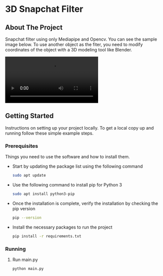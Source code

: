 # 3D Snapchat Filter 
<!-- Improved compatibility of back to top link: See: https://github.com/othneildrew/Best-README-Template/pull/73 -->
<a name="readme-top"></a>
<!--
*** Thanks for checking out the Best-README-Template. If you have a suggestion
*** that would make this better, please fork the repo and create a pull request
*** or simply open an issue with the tag "enhancement".
*** Don't forget to give the project a star!
*** Thanks again! Now go create something AMAZING! :D
-->

<!-- ABOUT THE PROJECT -->
## About The Project

Snapchat filter using only Mediapipe and Opencv. You can see the sample image below. To use another object as the fiter, you need to modify coordinates of the object with a 3D modeling tool like Blender.

![sample_image](https://github.com/nuwandda/snapchat-filter-3d/blob/main/output_python.mp4)

<!-- GETTING STARTED -->
## Getting Started

Instructions on setting up your project locally.
To get a local copy up and running follow these simple example steps.

### Prerequisites

Things you need to use the software and how to install them.
* Start by updating the package list using the following command
  ```sh
  sudo apt update
  ```

* Use the following command to install pip for Python 3
  ```sh
  sudo apt install python3-pip
  ```

* Once the installation is complete, verify the installation by checking the pip version
  ```sh
  pip --version
  ```

* Install the necessary packages to run the project
  ```sh
  pip install -r requirements.txt
  ```

### Running

1. Run main.py
   ```sh
   python main.py
   ```

